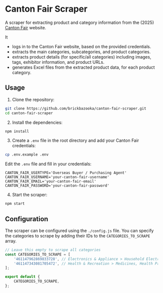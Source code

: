 # Canton Fair Scraper

A scraper for extracting product and category information from the (2025) [Canton Fair](https://www.cantonfair.org.cn/en-US/) website.

It

-   logs in to the Canton Fair website, based on the provided credentials.
-   extracts the main categories, subcategories, and product categories.
-   extracts product details (for specific/all categories) including images, tags, exhibitor information, and product URLs.
-   generates Excel files from the extracted product data, for each product category.

## Usage

1. Clone the repository:

```bash
git clone https://github.com/brickbazooka/canton-fair-scraper.git
cd canton-fair-scraper
```

2. Install the dependencies:

```bash
npm install
```

3. Create a `.env` file in the root directory and add your Canton Fair credentials:

```bash
cp .env.example .env
```

Edit the `.env` file and fill in your credentials:

```
CANTON_FAIR_USERTYPE='Overseas Buyer / Purchasing Agent'
CANTON_FAIR_USERNAME='your-canton-fair-username'
CANTON_FAIR_EMAIL='your-canton-fair-email'
CANTON_FAIR_PASSWORD='your-canton-fair-password'
```

4. Start the scraper:

```bash
npm start
```

## Configuration

The scraper can be configured using the `./config.js` file. You can specify the categories to scrape by adding their IDs to the `CATEGORIES_TO_SCRAPE` array.

```javascript
// Leave this empty to scrape all categories
const CATEGORIES_TO_SCRAPE = [
	'461147962869833728', // Electronics & Appliance > Household Electrical Appliances > Home Appliances
	'461147343081705472', // Health & Recreation > Medicines, Health Products and Medical Devices
];

export default {
	CATEGORIES_TO_SCRAPE,
};
```
